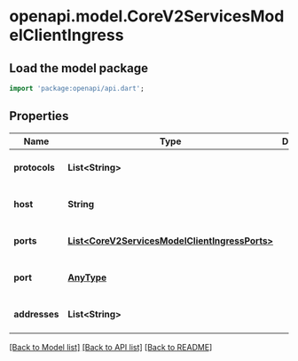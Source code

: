 # openapi.model.CoreV2ServicesModelClientIngress

## Load the model package
```dart
import 'package:openapi/api.dart';
```

## Properties
Name | Type | Description | Notes
------------ | ------------- | ------------- | -------------
**protocols** | **List&lt;String&gt;** |  | [optional] [default to []]
**host** | **String** |  | [optional] [default to null]
**ports** | [**List&lt;CoreV2ServicesModelClientIngressPorts&gt;**](CoreV2ServicesModelClientIngressPorts.md) |  | [optional] [default to []]
**port** | [**AnyType**](.md) |  | [optional] [default to null]
**addresses** | **List&lt;String&gt;** |  | [optional] [default to []]

[[Back to Model list]](../README.md#documentation-for-models) [[Back to API list]](../README.md#documentation-for-api-endpoints) [[Back to README]](../README.md)


